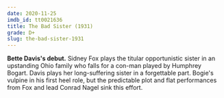```yaml
---
date: 2020-11-25
imdb_id: tt0021636
title: The Bad Sister (1931)
grade: D+
slug: the-bad-sister-1931
---
```


**Bette Davis's debut.** Sidney Fox plays the titular opportunistic sister in an upstanding Ohio family who falls for a con-man played by Humphrey Bogart. Davis plays her long-suffering sister in a forgettable part. Bogie's vulpine in his first heel role, but the predictable plot and flat performances from Fox and lead Conrad Nagel sink this effort.